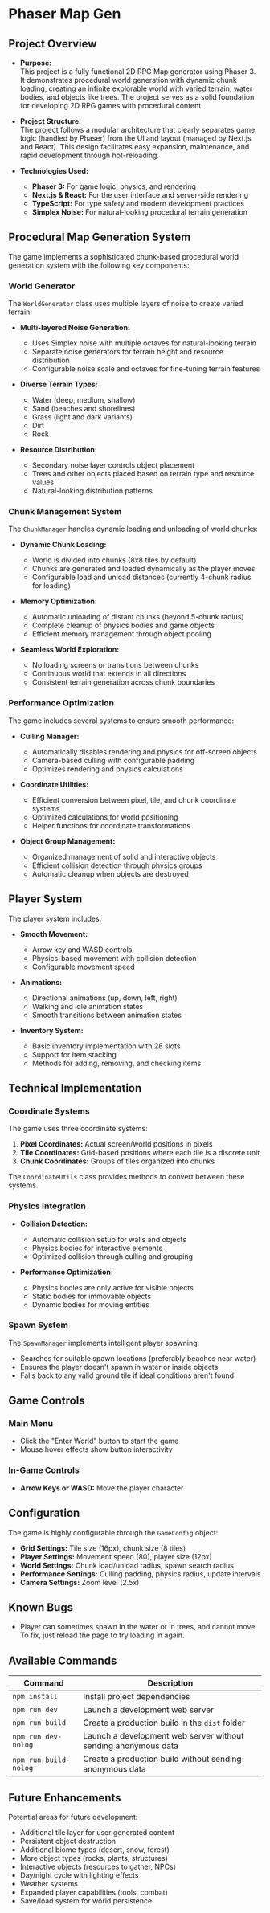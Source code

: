 # Phaser Map Gen

## Project Overview

- **Purpose:**  
  This project is a fully functional 2D RPG Map generator using Phaser 3. It demonstrates procedural world generation with dynamic chunk loading, creating an infinite explorable world with varied terrain, water bodies, and objects like trees. The project serves as a solid foundation for developing 2D RPG games with procedural content.

- **Project Structure:**  
  The project follows a modular architecture that clearly separates game logic (handled by Phaser) from the UI and layout (managed by Next.js and React). This design facilitates easy expansion, maintenance, and rapid development through hot-reloading.
  
- **Technologies Used:**  
  - **Phaser 3:** For game logic, physics, and rendering
  - **Next.js & React:** For the user interface and server-side rendering
  - **TypeScript:** For type safety and modern development practices
  - **Simplex Noise:** For natural-looking procedural terrain generation

## Procedural Map Generation System

The game implements a sophisticated chunk-based procedural world generation system with the following key components:

### World Generator
The `WorldGenerator` class uses multiple layers of noise to create varied terrain:

- **Multi-layered Noise Generation:**
  - Uses Simplex noise with multiple octaves for natural-looking terrain
  - Separate noise generators for terrain height and resource distribution
  - Configurable noise scale and octaves for fine-tuning terrain features

- **Diverse Terrain Types:**
  - Water (deep, medium, shallow)
  - Sand (beaches and shorelines)
  - Grass (light and dark variants)
  - Dirt
  - Rock

- **Resource Distribution:**
  - Secondary noise layer controls object placement
  - Trees and other objects placed based on terrain type and resource values
  - Natural-looking distribution patterns

### Chunk Management System
The `ChunkManager` handles dynamic loading and unloading of world chunks:

- **Dynamic Chunk Loading:**
  - World is divided into chunks (8x8 tiles by default)
  - Chunks are generated and loaded dynamically as the player moves
  - Configurable load and unload distances (currently 4-chunk radius for loading)

- **Memory Optimization:**
  - Automatic unloading of distant chunks (beyond 5-chunk radius)
  - Complete cleanup of physics bodies and game objects
  - Efficient memory management through object pooling

- **Seamless World Exploration:**
  - No loading screens or transitions between chunks
  - Continuous world that extends in all directions
  - Consistent terrain generation across chunk boundaries

### Performance Optimization

The game includes several systems to ensure smooth performance:

- **Culling Manager:**
  - Automatically disables rendering and physics for off-screen objects
  - Camera-based culling with configurable padding
  - Optimizes rendering and physics calculations

- **Coordinate Utilities:**
  - Efficient conversion between pixel, tile, and chunk coordinate systems
  - Optimized calculations for world positioning
  - Helper functions for coordinate transformations

- **Object Group Management:**
  - Organized management of solid and interactive objects
  - Efficient collision detection through physics groups
  - Automatic cleanup when objects are destroyed

## Player System

The player system includes:

- **Smooth Movement:**
  - Arrow key and WASD controls
  - Physics-based movement with collision detection
  - Configurable movement speed

- **Animations:**
  - Directional animations (up, down, left, right)
  - Walking and idle animation states
  - Smooth transitions between animation states

- **Inventory System:**
  - Basic inventory implementation with 28 slots
  - Support for item stacking
  - Methods for adding, removing, and checking items

## Technical Implementation

### Coordinate Systems

The game uses three coordinate systems:

1. **Pixel Coordinates:** Actual screen/world positions in pixels
2. **Tile Coordinates:** Grid-based positions where each tile is a discrete unit
3. **Chunk Coordinates:** Groups of tiles organized into chunks

The `CoordinateUtils` class provides methods to convert between these systems.

### Physics Integration

- **Collision Detection:**
  - Automatic collision setup for walls and objects
  - Physics bodies for interactive elements
  - Optimized collision through culling and grouping

- **Performance Optimization:**
  - Physics bodies are only active for visible objects
  - Static bodies for immovable objects
  - Dynamic bodies for moving entities

### Spawn System

The `SpawnManager` implements intelligent player spawning:

- Searches for suitable spawn locations (preferably beaches near water)
- Ensures the player doesn't spawn in water or inside objects
- Falls back to any valid ground tile if ideal conditions aren't found

## Game Controls

### Main Menu
- Click the "Enter World" button to start the game
- Mouse hover effects show button interactivity

### In-Game Controls
- **Arrow Keys or WASD:** Move the player character

## Configuration

The game is highly configurable through the `GameConfig` object:

- **Grid Settings:** Tile size (16px), chunk size (8 tiles)
- **Player Settings:** Movement speed (80), player size (12px)
- **World Settings:** Chunk load/unload radius, spawn search radius
- **Performance Settings:** Culling padding, physics radius, update intervals
- **Camera Settings:** Zoom level (2.5x)

## Known Bugs
- Player can sometimes spawn in the water or in trees, and cannot move. To fix, just reload the page to try loading in again.

## Available Commands

| Command | Description |
|---------|-------------|
| `npm install` | Install project dependencies |
| `npm run dev` | Launch a development web server |
| `npm run build` | Create a production build in the `dist` folder |
| `npm run dev-nolog` | Launch a development web server without sending anonymous data |
| `npm run build-nolog` | Create a production build without sending anonymous data |

## Future Enhancements

Potential areas for future development:

- Additional tile layer for user generated content
- Persistent object destruction
- Additional biome types (desert, snow, forest)
- More object types (rocks, plants, structures)
- Interactive objects (resources to gather, NPCs)
- Day/night cycle with lighting effects
- Weather systems
- Expanded player capabilities (tools, combat)
- Save/load system for world persistence


